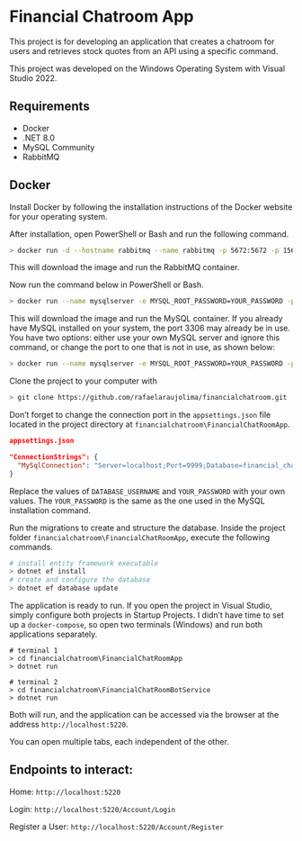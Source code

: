 # Financial Chatroom App

This project is for developing an application that creates a chatroom for users and retrieves stock quotes from an API using a specific command.

This project was developed on the Windows Operating System with Visual Studio 2022.

## Requirements

- Docker
- .NET 8.0
- MySQL Community
- RabbitMQ

## Docker

Install Docker by following the installation instructions of the Docker website for your operating system.

After installation, open PowerShell or Bash and run the following command.

```bash
> docker run -d --hostname rabbitmq --name rabbitmq -p 5672:5672 -p 15672:15672 rabbitmq:3-management
```

This will download the image and run the RabbitMQ container.

Now run the command below in PowerShell or Bash.

```bash
> docker run --name mysqlserver -e MYSQL_ROOT_PASSWORD=YOUR_PASSWORD -p 3306:3306 -d mysql:8.0
```

This will download the image and run the MySQL container. If you already have MySQL installed on your system, the port 3306 may already be in use. You have two options: either use your own MySQL server and ignore this command, or change the port to one that is not in use, as shown below:

```bash
> docker run --name mysqlserver -e MYSQL_ROOT_PASSWORD=YOUR_PASSWORD -p 9999:3306 -d mysql:8.0
```

Clone the project to your computer with

```bash
> git clone https://github.com/rafaelaraujolima/financialchatroom.git
```

Don’t forget to change the connection port in the `appsettings.json` file located in the project directory at `financialchatroom\FinancialChatRoomApp`.

```json
appsettings.json

"ConnectionStrings": {
  "MySqlConnection": "Server=localhost;Port=9999;Database=financial_chat_room;User=DATABASE_USERNAME;Password=YOUR_PASSWORD;"
}
```

Replace the values of `DATABASE_USERNAME` and `YOUR_PASSWORD` with your own values. The `YOUR_PASSWORD` is the same as the one used in the MySQL installation command.

Run the migrations to create and structure the database. Inside the project folder `financialchatroom\FinancialChatRoomApp`, execute the following commands.

```bash
# install entity framework executable
> dotnet ef install
# create and configure the database
> dotnet ef database update
```

The application is ready to run. If you open the project in Visual Studio, simply configure both projects in Startup Projects.
I didn’t have time to set up a `docker-compose`, so open two terminals (Windows) and run both applications separately.

```shell
# terminal 1
> cd financialchatroom\FinancialChatRoomApp
> dotnet run 

# terminal 2
> cd financialchatroom\FinancialChatRoomBotService
> dotnet run
```

Both will run, and the application can be accessed via the browser at the address `http://localhost:5220`.

You can open multiple tabs, each independent of the other.

## Endpoints to interact:

Home: `http://localhost:5220`

Login: `http://localhost:5220/Account/Login`

Register a User: `http://localhost:5220/Account/Register`